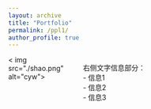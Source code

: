 ```yaml
---
layout: archive
title: "Portfolio"
permalink: /ppl1/
author_profile: true
---
```


<!DOCTYPE html>
<html>
<head>
  <style>
    .col-30 {
      width: 30%;
      float: left;
    }
    .col-70 {
      width: 70%;
      float: left;
    }
    .clearfix::after {
      content: "";
      display: table;
      clear: both;
    }
  </style>
</head>
<body>

<div class="container">
  <div class="col-30">
    < img src="./shao.png" alt="cyw">
  </div>
  <div class="col-70">
    <p>右侧文字信息部分：<br>
    - 信息1<br>
    - 信息2<br>
    - 信息3</p >
  </div>
  <div class="clearfix"></div>
</div>

</body>
</html>
